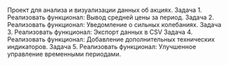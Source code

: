 Проект для анализа и визуализации данных об акциях.
Задача 1.
Реализовать функционал: Вывод средней цены за период.
Задача 2.
Реализовать функционал: Уведомление о сильных колебаниях.
Задача 3.
Реализовать функционал: Экспорт данных в CSV
Задача 4.
Реализовать функционал: Добавление дополнительных технических индикаторов.
Задача 5.
Реализовать функционал: Улучшенное управление временными периодами.
